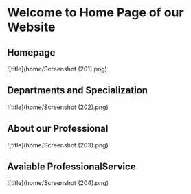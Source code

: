 # Welcome to Home Page of our Website

## Homepage

![title](home/Screenshot (201).png)

## Departments and Specialization

![title](home/Screenshot (202).png)

## About our Professional

![title](home/Screenshot (203).png)

## Avaiable ProfessionalService

![title](home/Screenshot (204).png)
